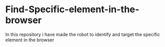 # Find-Specific-element-in-the-browser
In this repository i have made the robot to identify and target the specific element in the browser
